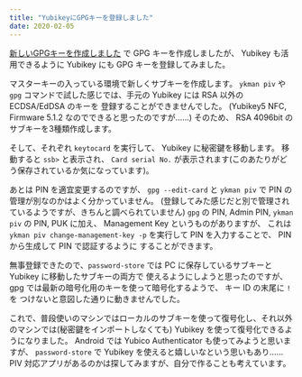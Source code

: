 ```yaml
---
title: "YubikeyにGPGキーを登録しました"
date: 2020-02-05
---
```


[新しいGPGキーを作成しました](/2020-02/create-new-gpg-key/)
で GPG キーを作成しましたが、 Yubikey も活用できるように Yubikey にも GPG キーを登録してみました。

マスターキーの入っている環境で新しくサブキーを作成します。
`ykman piv` や `gpg` コマンドで試した感じでは、手元の Yubikey には RSA 以外の ECDSA/EdDSA のキーを
登録することができませんでした。
(Yubikey5 NFC, Firmware 5.1.2 なのでできると思ったのですが……)
そのため、 RSA 4096bit のサブキーを3種類作成します。

そして、それぞれ `keytocard` を実行して、 Yubikey に秘密鍵を移動します。
移動すると `ssb>` と表示され、 `Card serial No.`  が表示されます(このあたりがどう保存されているか気になっています)。

あとは PIN を適宜変更するのですが、 `gpg --edit-card` と `ykman piv` で PIN の管理が別なのかはよく分かっていません。
(登録してみた感じだと別で管理されているようですが、きちんと調べられていません)
`gpg` の PIN, Admin PIN, `ykman piv` の PIN, PUK に加え、 Management Key というものがありますが、
これは `ykman piv change-management-key -p` を実行して PIN を入力することで、 PIN から生成して PIN で認証するように
することができます。

無事登録できたので、`password-store` では PC に保存しているサブキーと Yubikey に移動したサブキーの両方で
使えるようにしようと思ったのですが、 gpg では最新の暗号化用のキーを使って暗号化するようで、 キー ID の末尾に `!` を
つけないと意図した通りに動きませんでした。

これで、普段使いのマシンではローカルのサブキーを使って復号化し、それ以外のマシンでは(秘密鍵をインポートしなくても)
Yubikey を使って復号化できるようになりました。
Android では Yubico Authenticator も使ってみようと思いますが、
`password-store` で Yubikey を使えると嬉しいなという思いもあり……
PIV 対応アプリがあるのかは探してみますが、自分で作ることも考えています。
